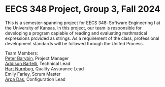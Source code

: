 # EECS 348 Project, Group 3, Fall 2024

This is a semester-spanning project for EECS 348: Software Engineering I at the University of Kansas. In this project, our team is responsible for developing a program capiable of reading and evaluating mathmatical expressions provided as strings. As a requirement of the class, professional development standards will be followed through the Unifed Process.

Team Members:\
[Peter Barybin](https://github.com/pbarybin), Project Manager\
[Addison Bartelli](https://github.com/addiebart), Technical Lead\
[Hart Nurnbug](https://github.com/hartnurnberg), Quality Assurance Lead\
Emily Farley, Scrum Master\
[Arpa Das](https://github.com/Arpa-DaS), Configuration Lead